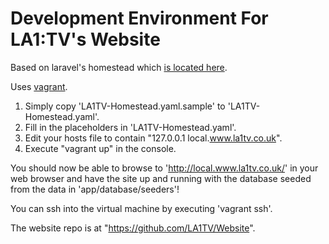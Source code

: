 # Development Environment For LA1:TV's Website

Based on laravel's homestead which [is located here](https://github.com/laravel/homestead).

Uses [vagrant](https://www.vagrantup.com/).

1. Simply copy 'LA1TV-Homestead.yaml.sample' to 'LA1TV-Homestead.yaml'.
2. Fill in the placeholders in 'LA1TV-Homestead.yaml'.
3. Edit your hosts file to contain "127.0.0.1  local.www.la1tv.co.uk".
4. Execute "vagrant up" in the console.

You should now be able to browse to 'http://local.www.la1tv.co.uk/' in your web browser and have the site up and running with the database seeded from the data in 'app/database/seeders'!

You can ssh into the virtual machine by executing 'vagrant ssh'.

The website repo is at "https://github.com/LA1TV/Website".
